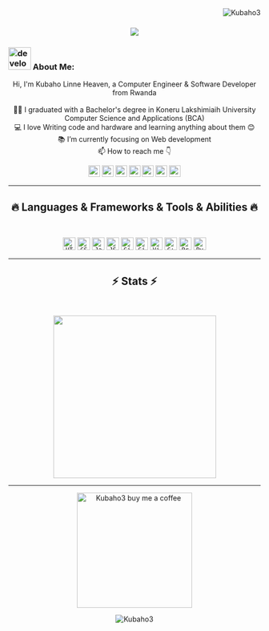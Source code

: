 <img align="right" src="https://visitor-badge.laobi.icu/badge?page_id=KUBAHO3/Kubaho3" alt="Kubaho3">    
<!-- [![Typing SVG](https://readme-typing-svg.herokuapp.com?center=true&lines=This+is+HalemoGPA;Nice+to+meet+you+%F0%9F%91%8B)](https://git.io/typing-svg)       -->

<h1 align="center">
  <a href="https://git.io/typing-svg">
    <img src="https://readme-typing-svg.herokuapp.com/?lines=This+is+KUBAHO+LINNE+Heaven;Nice+to+meet+you+%F0%9F%91%8B&center=true&size=25">
  </a>
</h1>
   
###  <img src="/images/Developer.gif" alt="developer gif"  height="45px">  About Me:
<p align="center">
  Hi, I'm Kubaho Linne Heaven, a Computer Engineer & Software Developer from Rwanda
  <br>
  <br>
  👨‍🎓 I graduated with a Bachelor's degree in Koneru Lakshimiaih University Computer Science and Applications (BCA)
  <br>
  💻 I love Writing code and hardware and learning anything about them 😊
  <br>
  📚 I’m currently focusing on Web development 
  <br>
  📫 How to reach me 👇
</p>
<p align="center"> <a href="https://www.linkedin.com/in/kubaho-linne-heaven/"><img src="https://img.shields.io/badge/linkedin-%230077B5.svg?&style=for-the-badge&logo=linkedin&logoColor=white" height=23></a> <a href="mailto:kubaholinne@gmail.com"><img src="https://img.shields.io/badge/Gmail-D14836?style=for-the-badge&logo=gmail&logoColor=white" height=23></a> <a href="http://wa.me//916302438940"><img src="https://img.shields.io/badge/WhatsApp-25D366?style=for-the-badge&logo=whatsapp&logoColor=white" height=23></a> <a href="https://www.facebook.com/profile.php?id=100005327807665"><img src="https://img.shields.io/badge/Facebook-1877F2?style=for-the-badge&logo=facebook&logoColor=white" height=23></a> <a href="https://github.com/KUBAHO3"><img src="https://img.shields.io/badge/GitHub-100000?style=for-the-badge&logo=github&logoColor=white" height=23></a> <a href="https://www.youtube.com/channel/UCUjCinvwMEjdzq53fUJR1NA"><img src="https://img.shields.io/badge/YouTube-FF0000?style=for-the-badge&logo=youtube&logoColor=white" height=23></a> <a href="https://t.me/Linne_Heaven"><img src="https://img.shields.io/badge/Telegram-2CA5E0?style=for-the-badge&logo=telegram&logoColor=white" height=23></a></p>
<hr>
<h2 align="center">🔥 Languages & Frameworks & Tools & Abilities 🔥</h2><br>
<p align="center">
  <code><img title="HTML5" height="25" src="images/html5.svg"></code>
  <code><img title="CSS" height="25" src="images/css.svg"></code>
  <code><img title="Javascript" height="25" src="images/javascript.svg"></code>
  <code><img title="JSON" height="25" src="images/json.svg"></code>
  <code><img title="Git" height="25" src="images/git-original.svg"></code>
  <code><img title="GitHub" height="25" src="images/github.svg"></code>
  <code><img title="Visual Studio Code" height="25" src="images/vscode.png"></code>
<!--   <code><img title="C" height="25" src="images/c.svg"></code> -->
  <code><img title="C++" height="25" src="images/cpp.svg"></code>
  <code><img title="Problem Solving" height="25" src="images/problemSolving.png"></code>
<!--   <code><img title="C#" height="25" src="images/cSharp.svg"></code> -->
  <code><img title="Python" height="25" src="images/python-original.svg"></code>
  
<!--   <code><img title="Microsoft Visual Studio" height="25" src="images/visualstudio.png"></code> -->
</p>
<hr>

<h2 align="center">⚡ Stats ⚡</h2>
<br>



<p align="center">
<a href="https://github.com/KUBAHO3/">
      <img width=325  src="https://github-readme-stats.vercel.app/api/top-langs/?username=KUBAHO3&hide=c%23,powershell,Mathematica,Ruby,Objective-C,Objective-C%2b%2b,Cuda&title_color=61dafb&text_color=ffffff&icon_color=61dafb&bg_color=20232a&langs_count=8&layout=compact&border_color=61dafb&hide_border=true" />
 </a>
</p>


<hr>
<p align="center">
  <a href="https://www.buymeacoffee.com/kubaho3" target="_blank" ><img src="https://www.buymeacoffee.com/assets/img/custom_images/orange_img.png" alt="Kubaho3 buy me a coffee" width="230"></a>
</p>

<p  align="center">
<img src="https://visitor-badge.laobi.icu/badge?page_id=KUBAHO3/Kubaho3" alt="Kubaho3"/>       
</p>

